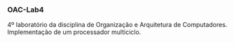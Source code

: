 ### OAC-Lab4

4º laboratório da disciplina de Organização e Arquitetura de Computadores. Implementação de um processador multiciclo.
